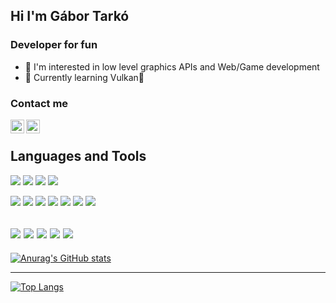 ## Hi I'm Gábor Tarkó 

### Developer for fun

- 👀 I'm interested in low level graphics APIs and Web/Game development
- 🌱 Currently learning Vulkan🌋

### Contact me
[<img align="left" alt="tgabor7 | LinkedIn" width="22px" src="https://cdn.jsdelivr.net/npm/simple-icons@v3/icons/linkedin.svg" />][linkedin]
[<img align="left" alt="tgabor7 | Email" width="22px" src="https://cdn.jsdelivr.net/npm/simple-icons@v3/icons/gmail.svg" />][email]

<br />

## Languages and Tools

![](https://img.shields.io/badge/OS-Windows/Linux-informational?style=flat&logo=Linux&logoColor=white&color=2bbc8a)
![](https://img.shields.io/badge/Editor-VisualStudioCode-informational?style=flat&logo=visualstudiocode&logoColor=white&color=2bbc8a)
![](https://img.shields.io/badge/Editor-VisualStudio-informational?style=flat&logo=visualstudiocode&logoColor=white&color=2bbc8a)
![](https://img.shields.io/badge/Editor-Vim-informational?style=flat&logo=vim&logoColor=white&color=2bbc8a)

![](https://img.shields.io/badge/Code-C++-informational?style=flat&logo=cplusplus&logoColor=white&color=2bbc8a)
![](https://img.shields.io/badge/Code-Javascript-informational?style=flat&logo=javascript&logoColor=white&color=2bbc8a)
![](https://img.shields.io/badge/Code-HTML-informational?style=flat&logo=html&logoColor=white&color=2bbc8a)
![](https://img.shields.io/badge/Code-CSS-informational?style=flat&logo=css&logoColor=white&color=2bbc8a)
![](https://img.shields.io/badge/Code-SASS-informational?style=flat&logo=sass&logoColor=white&color=2bbc8a)
![](https://img.shields.io/badge/Code-Python-informational?style=flat&logo=python&logoColor=white&color=2bbc8a)
![](https://img.shields.io/badge/Code-Java-informational?style=flat&logo=java&logoColor=white&color=2bbc8a)

![](https://img.shields.io/badge/Code-Reactjs-informational?style=flat&logo=react&logoColor=white&color=2bbc8a)
![](https://img.shields.io/badge/Code-Nodejs-informational?style=flat&logo=nodedotjs&logoColor=white&color=2bbc8a)
![](https://img.shields.io/badge/Code-OpenGL-informational?style=flat&logo=opengl&logoColor=white&color=2bbc8a)
![](https://img.shields.io/badge/Code-WebGL-informational?style=flat&logo=webgl&logoColor=white&color=2bbc8a)
![](https://img.shields.io/badge/Code-Vulkan-informational?style=flat&logo=vulkan&logoColor=white&color=2bbc8a)
---

[![Anurag's GitHub stats](https://github-readme-stats.vercel.app/api?username=tgabor7)](https://github.com/anuraghazra/github-readme-stats)

---

[![Top Langs](https://github-readme-stats.vercel.app/api/top-langs/?username=tgabor7&layout=compact)](https://github.com/anuraghazra/github-readme-stats)

[linkedin]: https://www.linkedin.com/in/g%C3%A1bor-tark%C3%B3-8a0915205/
[email]: tgabor7@gmail.com
